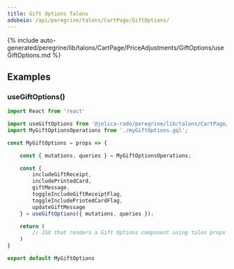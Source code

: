 ```yaml
---
title: Gift Options Talons
adobeio: /api/peregrine/talons/CartPage/GiftOptions/
---
```


<!--
The reference doc content is generated automatically from the source code.
To update this section, update the doc blocks in the source code
-->

{% include auto-generated/peregrine/lib/talons/CartPage/PriceAdjustments/GiftOptions/useGiftOptions.md %}

## Examples

### useGiftOptions()

```jsx
import React from 'react'

import useGiftOptions from '@jelica-rado/peregrine/lib/talons/CartPage/PriceAdjustments/GiftOptions/useGiftOptions';
import MyGiftOptionsOperations from './myGiftOptions.gql';

const MyGiftOptions = props => {

    const { mutations, queries } = MyGiftOptionsOperations;

    const {
        includeGiftReceipt,
        includePrintedCard,
        giftMessage,
        toggleIncludeGiftReceiptFlag,
        toggleIncludePrintedCardFlag,
        updateGiftMessage
    } = useGiftOptions({ mutations, queries });

    return (
        // JSX that renders a Gift Options component using talon props
    )
}

export default MyGiftOptions
```
